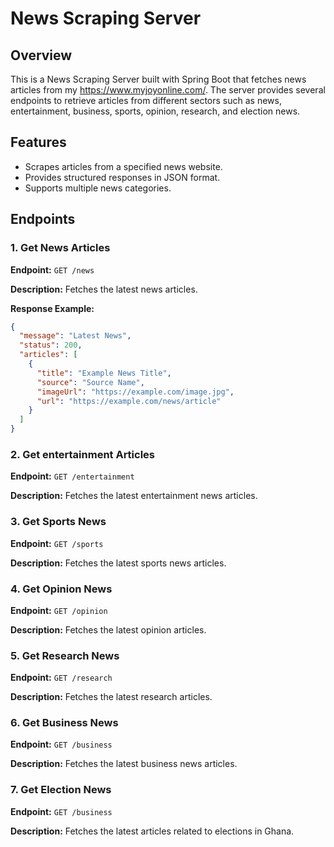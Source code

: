 # News Scraping Server

## Overview

This is a News Scraping Server built with Spring Boot that fetches news articles from my https://www.myjoyonline.com/. The server provides several endpoints to retrieve articles from different sectors such as news, entertainment, business, sports, opinion, research, and election news.

## Features

- Scrapes articles from a specified news website.
- Provides structured responses in JSON format.
- Supports multiple news categories.

## Endpoints

### 1. Get News Articles

**Endpoint:** `GET /news`

**Description:** Fetches the latest news articles.

**Response Example:**
```json
{
  "message": "Latest News",
  "status": 200,
  "articles": [
    {
      "title": "Example News Title",
      "source": "Source Name",
      "imageUrl": "https://example.com/image.jpg",
      "url": "https://example.com/news/article"
    }
  ]
}
```

### 2. Get entertainment Articles

**Endpoint:** `GET /entertainment`

**Description:** Fetches the latest entertainment news articles.

### 3. Get Sports News

**Endpoint:** `GET /sports`

**Description:** Fetches the latest sports news articles.

### 4. Get Opinion News

**Endpoint:** `GET /opinion`

**Description:** Fetches the latest opinion articles.

### 5. Get Research News

**Endpoint:** `GET /research`

**Description:** Fetches the latest research articles.

### 6. Get Business News

**Endpoint:** `GET /business`

**Description:** Fetches the latest business news articles.

### 7. Get Election News

**Endpoint:** `GET /business`

**Description:** Fetches the latest articles related to elections in Ghana.


